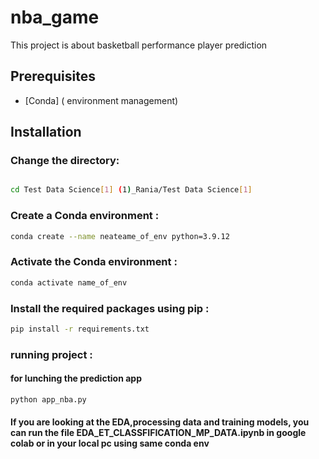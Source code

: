 # nba_game
This project is about basketball performance player prediction

## Prerequisites
- [Conda] ( environment management)


## Installation

### Change the directory:
```bash

cd Test Data Science[1] (1)_Rania/Test Data Science[1]


```
### Create a Conda environment :
```bash
conda create --name neateame_of_env python=3.9.12
```
### Activate the Conda environment :

```bash
conda activate name_of_env
```

### Install the required packages using pip :
```bash
pip install -r requirements.txt
```
### running project :
#### for lunching the prediction app
```bash
python app_nba.py
```
#### If you are  looking at the EDA,processing data and training models, you can run the file EDA_ET_CLASSFIFICATION_MP_DATA.ipynb in google colab or in  your local pc using same conda env
